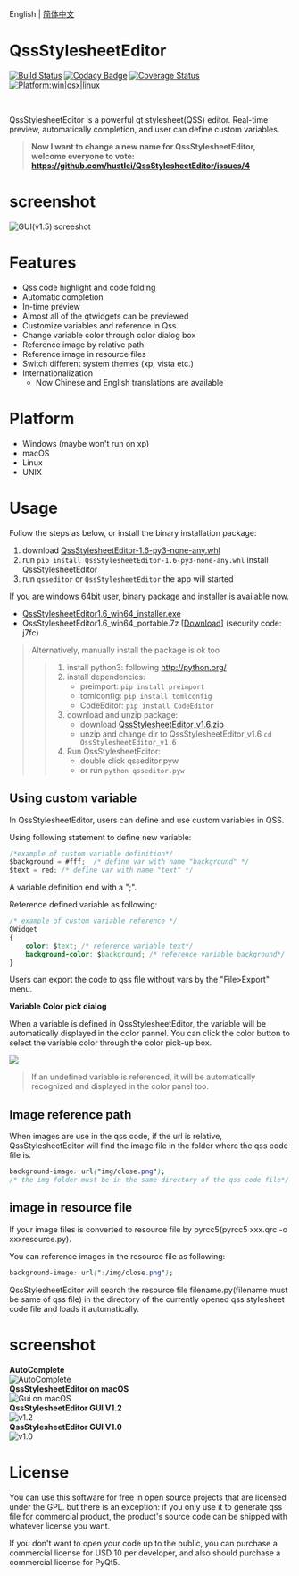 English | [简体中文](readme_zh-CN.md)

# QssStylesheetEditor

[![Build Status](https://api.travis-ci.com/hustlei/QssStylesheetEditor.svg?branch=master)](https://travis-ci.com/hustlei/QssStylesheetEditor)
[![Codacy Badge](https://api.codacy.com/project/badge/Grade/220d511b3ab146d0b03fef0245e00525)](https://www.codacy.com/manual/hustlei/QssStylesheetEditor?utm_source=github.com&amp;utm_medium=referral&amp;utm_content=hustlei/QssStylesheetEditor&amp;utm_campaign=Badge_Grade)
[![Coverage Status](https://coveralls.io/repos/github/hustlei/QssStylesheetEditor/badge.svg?branch=master)](https://coveralls.io/github/hustlei/QssStylesheetEditor?branch=master)
[<img alt="Platform:win|osx|linux" src="https://raw.githubusercontent.com/hustlei/QssStylesheetEditor/master/docs/assets/badge/platform.svg?sanitize=true" onerror="this.src='https://hustlei.github.io/assets/badge/platform.svg';this.onerror=null" />](https://travis-ci.com/hustlei/QssStylesheetEditor)

<br>

QssStylesheetEditor is a powerful qt stylesheet(QSS) editor.
Real-time preview, automatically completion, and user can define custom variables.


> **Now I want to change a new name for QssStylesheetEditor, welcome everyone to vote: <https://github.com/hustlei/QssStylesheetEditor/issues/4>**


# screenshot

![GUI(v1.5) screeshot](https://hustlei.github.io/software/QssStylesheetEditor/screenshot/en/QssStylesheetEditor_v1.5.png  "GUI(v1.5)")

# Features

+ Qss code highlight and code folding
+ Automatic completion
+ In-time preview
+ Almost all of the qtwidgets can be previewed
+ Customize variables and reference in Qss
+ Change variable color through color dialog box
+ Reference image by relative path
+ Reference image in resource files
+ Switch different system themes (xp, vista etc.)
+ Internationalization
  + Now Chinese and English translations are available

# Platform

+ Windows (maybe won't run on xp)
+ macOS
+ Linux
+ UNIX


# Usage

Follow the steps as below, or install the binary installation package:

1. download [QssStylesheetEditor-1.6-py3-none-any.whl](https://github.com/hustlei/QssStylesheetEditor/releases)
2. run `pip install QssStylesheetEditor-1.6-py3-none-any.whl` install QssStylesheetEditor
3. run `qsseditor` or `QssStylesheetEditor` the app will started

If you are windows 64bit user, binary package and installer is available now.

+ [QssStylesheetEditor1.6_win64_installer.exe](https://github.com/hustlei/QssStylesheetEditor/releases)
+ QssStylesheetEditor1.6_win64_portable.7z [[Download]](https://pan.baidu.com/s/1d8QJH6EbGcZXi7GjbkPlsQ) (security code: j7fc)


> Alternatively, manually install the package is ok too
> 
>> 1. install python3: following <http://python.org/>
>> 2. install dependencies:
>>     - preimport: `pip install preimport`
>>     - tomlconfig: `pip install tomlconfig`
>>     - CodeEditor: `pip install CodeEditor`
>> 3. download and unzip package:
>>     + download [QssStylesheetEditor_v1.6.zip](https://github.com/hustlei/QssStylesheetEditor/releases)
>>     + unzip and change dir to QssStylesheetEditor_v1.6 `cd QssStylesheetEditor_v1.6`
>> 4. Run QssStylesheetEditor:
>>     + double click qsseditor.pyw
>>     + or run `python qsseditor.pyw`


## Using custom variable 

In QssStylesheetEditor, users can define and use custom variables in QSS. 

Using following statement to define new variable:

~~~js
/*example of custom variable definition*/
$background = #fff;  /* define var with name "background" */
$text = red; /* define var with name "text" */
~~~

A variable definition end with a ";".

Reference defined variable as following:

~~~css
/* example of custom variable reference */
QWidget
{
    color: $text; /* reference variable text*/
    background-color: $background; /* reference variable background*/
}
~~~


Users can export the code to qss file without vars by the "File>Export" menu.


**Variable Color pick dialog**

When a variable is defined in QssStylesheetEditor, the variable will be automatically displayed in the color pannel. You can click the color button to select the variable color through the color pick-up box.

<img src="https://raw.githubusercontent.com/hustlei/QssStylesheetEditor/master/docs/assets/screenshot/ColorDlg_v1.3.png" style="max-height:480px;max-width:960px"/>

> If an undefined variable is referenced, it will be automatically recognized and displayed in the color panel too. 

## Image reference path

When images are use in the qss code, if the url is relative,  QssStylesheetEditor will find the image file in the folder where the qss code file is.

~~~css
background-image: url("img/close.png");
/* the img folder must be in the same directory of the qss code file*/
~~~


## image in resource file

If your image files is converted to resource file by pyrcc5(pyrcc5 xxx.qrc -o xxxresource.py).

You can reference images in the resource file as following:

~~~css
background-image: url(":/img/close.png");
~~~

QssStylesheetEditor will search the resource file filename.py(filename must be same of qss file) in the directory of the currently opened qss stylesheet code file and loads it automatically.

# screenshot

<div><span><b>AutoComplete</b></span></div>
    <img src="https://raw.githubusercontent.com/hustlei/QssStylesheetEditor/master/docs/assets/screenshot/AutoComplete.png" alt="AutoComplete" style="max-height:480px;max-width:960px"/>

<div><span><b>QssStylesheetEditor on macOS</b></span></div>
    <img src="https://hustlei.github.io/software/QssStylesheetEditor/screenshot/en/QssStylesheetEditor_mac_v1.5.png" alt="Gui on macOS" style="max-height:480px;max-width:960px"/>

<div><span><b>QssStylesheetEditor GUI V1.2</b></span></div>
    <img src="https://raw.githubusercontent.com/hustlei/QssStylesheetEditor/master/docs/assets/screenshot/QssStylesheetEditor_v1.2.png" alt="v1.2" style="max-height:480px;max-width:960px"/>
<div><span><b>QssStylesheetEditor GUI V1.0</b></span></div>
    <img src="https://raw.githubusercontent.com/hustlei/QssStylesheetEditor/master/docs/assets/screenshot/QssStylesheetEditor_v1.0.png" alt="v1.0" style="max-height:480px;max-width:960px"/>


# License
You can use this software for free in open source projects that are licensed under the GPL. but there is an exception: if you only use it to generate qss file for commercial product, the product's source code can be shipped with whatever license you want.

If you don't want to open your code up to the public, you can purchase a commercial license for USD 10 per developer, and also should purchase a commercial license for PyQt5.
